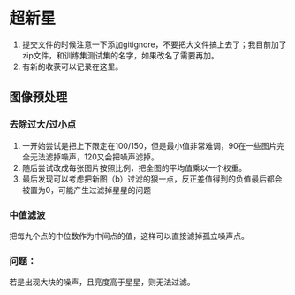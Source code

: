 # 超新星

1. 提交文件的时候注意一下添加gitignore，不要把大文件搞上去了；我目前加了zip文件，和训练集测试集的名字，如果改名了需要再加。
2. 有新的收获可以记录在这里。


## 图像预处理

### 去除过大/过小点
1. 一开始尝试是把上下限定在100/150，但是最小值非常难调，90在一些图片完全无法滤掉噪声，120又会把噪声滤掉。
2. 随后尝试改成每张图片按照比例，把全图的平均值乘以一个权重。
3. 最后发现可以考虑把新图（b）过滤的狠一点，反正差值得到的负值最后都会被置为0，可能产生过滤掉星星的问题

### 中值滤波
把每九个点的中位数作为中间点的值，这样可以直接滤掉孤立噪声点。

### 问题：
若是出现大块的噪声，且亮度高于星星，则无法过滤。